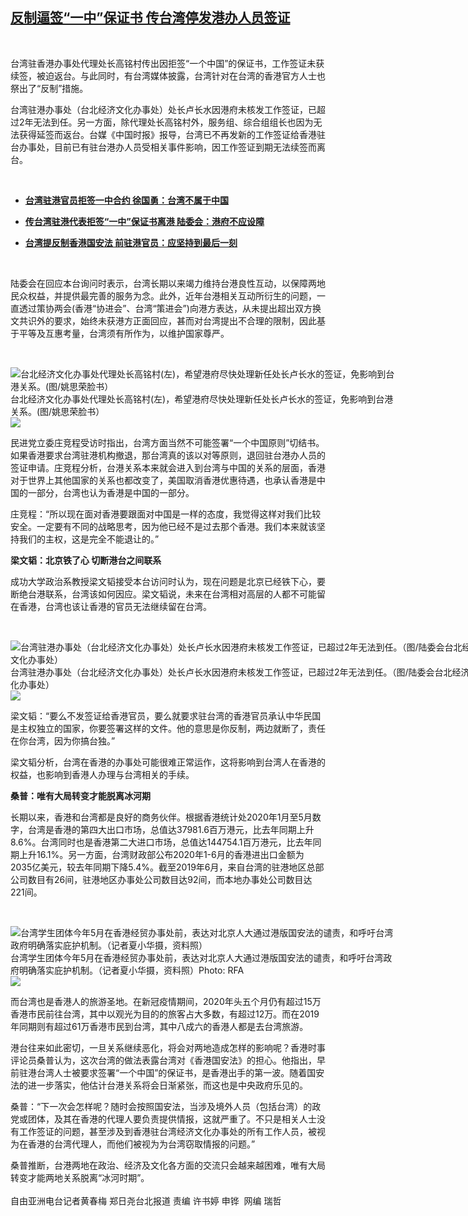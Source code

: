 <!--1595260200000-->
[反制逼签“一中”保证书  传台湾停发港办人员签证](https://www.rfa.org/mandarin/yataibaodao/gangtai/hcm2-07202020090109.html)
------

<p> </p><p>台湾驻香港办事处代理处长高铭村传出因拒签“一个中国”的保证书，工作签证未获续签，被迫返台。与此同时，有台湾媒体披露，台湾针对在台湾的香港官方人士也祭出了“反制”措施。</p><p>台湾驻港办事处（台北经济文化办事处）处长卢长水因港府未核发工作签证，已超过2年无法到任。另一方面，除代理处长高铭村外，服务组、综合组组长也因为无法获得延签而返台。台媒《中国时报》报导，台湾已不再发新的工作签证给香港驻台办事处，目前已有驻台港办人员受相关事件影响，因工作签证到期无法续签而离台。</p><p> </p><ul><li><b><a class="external-link" href="http://www.rfa.org/mandarin/Xinwen/7-07182020152419.html">台湾驻港官员拒签一中合约 徐国勇：台湾不属于中国</a></b></li></ul><ul><li><b><a class="external-link" href="http://www.rfa.org/mandarin/yataibaodao/gangtai/hx1-07172020115554.html">传台湾驻港代表拒签“一中”保证书离港 陆委会：港府不应设障</a></b></li></ul><ul><li><b><a class="external-link" href="http://www.rfa.org/mandarin/yataibaodao/gangtai/hcm-07082020063927.html">台湾提反制香港国安法 前驻港官员：应坚持到最后一刻</a></b></li></ul><p> </p><p>陆委会在回应本台询问时表示，台湾长期以来竭力维持台港良性互动，以保障两地民众权益，并提供最完善的服务为念。此外，近年台港相关互动所衍生的问题，一直透过策协两会(香港“协进会”、台湾“策进会”)向港方表达，从未提出超出双方换文共识外的要求，始终未获港方正面回应，甚而对台湾提出不合理的限制，因此基于平等及互惠考量，台湾须有所作为，以维护国家尊严。</p><p> </p><p><div class="image-inline captioned" style="width:620px;"><div style="width:620px;"><img alt="台北经济文化办事处代理处长高铭村(左)，希望港府尽快处理新任处长卢长水的签证，免影响到台港关系。(图/姚思荣脸书） " src="https://www.rfa.org/mandarin/yataibaodao/gangtai/hcm2-07202020090109.html/image.jpg" title="台北经济文化办事处代理处长高铭村(左)，希望港府尽快处理新任处长卢长水的签证，免影响到台港关系。(图/姚思荣脸书） "/></div><div class="image-caption"><span style="width:620px;">台北经济文化办事处代理处长高铭村(左)，希望港府尽快处理新任处长卢长水的签证，免影响到台港关系。(图/姚思荣脸书） </span><span class="copyright"> </span></div><div id="zoomattribute"><a class="single_image" href="/mandarin/yataibaodao/gangtai/hcm2-07202020090109.html/image.jpg" title="台北经济文化办事处代理处长高铭村(左)，希望港府尽快处理新任处长卢长水的签证，免影响到台港关系。(图/姚思荣脸书） "><img src="/rfa_resources/graphics/icon-zoom.png"/></a></div></div></p><p>民进党立委庄竞程受访时指出，台湾方面当然不可能签署“一个中国原则”切结书。如果香港要求台湾驻港机构撤退，那台湾真的该以对等原则，退回驻台港办人员的签证申请。庄竞程分析，台港关系本来就会进入到台湾与中国的关系的层面，香港对于世界上其他国家的关系也都改变了，美国取消香港优惠待遇，也承认香港是中国的一部分，台湾也认为香港是中国的一部分。</p><p>庄竞程：“所以现在面对香港要跟面对中国是一样的态度，我觉得这样对我们比较安全。一定要有不同的战略思考，因为他已经不是过去那个香港。我们本来就该坚持我们的主权，这是完全不能退让的。”<br/><b> </b></p><p><b>梁文韬：北京铁了心 切断港台之间联系</b></p><p>成功大学政治系教授梁文韬接受本台访问时认为，现在问题是北京已经铁下心，要断绝台港联系，台湾该如何因应。梁文韬说，未来在台湾相对高层的人都不可能留在香港，台湾也该让香港的官员无法继续留在台湾。</p><p> </p><p><div class="image-inline captioned" style="width:751px;"><div style="width:751px;"><img alt="台湾驻港办事处（台北经济文化办事处）处长卢长水因港府未核发工作签证，已超过2年无法到任。（图/陆委会台北经济文化办事处）" src="https://www.rfa.org/mandarin/yataibaodao/gangtai/hcm2-07202020090109.html/hcm2.jpg" title="台湾驻港办事处（台北经济文化办事处）处长卢长水因港府未核发工作签证，已超过2年无法到任。（图/陆委会台北经济文化办事处）"/></div><div class="image-caption"><span style="width:751px;">台湾驻港办事处（台北经济文化办事处）处长卢长水因港府未核发工作签证，已超过2年无法到任。（图/陆委会台北经济文化办事处）</span><span class="copyright"> </span></div><div id="zoomattribute"><a class="single_image" href="/mandarin/yataibaodao/gangtai/hcm2-07202020090109.html/hcm2.jpg" title="台湾驻港办事处（台北经济文化办事处）处长卢长水因港府未核发工作签证，已超过2年无法到任。（图/陆委会台北经济文化办事处）"><img src="/rfa_resources/graphics/icon-zoom.png"/></a></div></div></p><p>梁文韬：“要么不发签证给香港官员，要么就要求驻台湾的香港官员承认中华民国是主权独立的国家，你要签署这样的文件。他的意思是你反制，两边就断了，责任在你台湾，因为你搞台独。”</p><p>梁文韬分析，台湾在香港的办事处可能很难正常运作，这将影响到台湾人在香港的权益，也影响到香港人办理与台湾相关的手续。<br/><b> </b></p><p><b>桑普：唯有大局转变才能脱离冰河期</b></p><p>长期以来，香港和台湾都是良好的商务伙伴。根据香港统计处2020年1月至5月数字，台湾是香港的第四大出口市场，总值达37981.6百万港元，比去年同期上升8.6%。台湾同时也是香港第二大进口市场，总值达144754.1百万港元，比去年同期上升16.1%。另一方面，台湾财政部公布2020年1-6月的香港进出口金额为2035亿美元，较去年同期下降5.4%。截至2019年6月，来自台湾的驻港地区总部公司数目有26间，驻港地区办事处公司数目达92间，而本地办事处公司数目达221间。</p><p> </p><p><div class="image-inline captioned" style="width:622px;"><div style="width:622px;"><img alt="台湾学生团体今年5月在香港经贸办事处前，表达对北京人大通过港版国安法的谴责，和呼吁台湾政府明确落实庇护机制。（记者夏小华摄，资料照）" src="https://www.rfa.org/mandarin/yataibaodao/gangtai/hcm2-07202020090109.html/57168aaa.jpeg" title="台湾学生团体今年5月在香港经贸办事处前，表达对北京人大通过港版国安法的谴责，和呼吁台湾政府明确落实庇护机制。（记者夏小华摄，资料照）"/></div><div class="image-caption"><span style="width:622px;">台湾学生团体今年5月在香港经贸办事处前，表达对北京人大通过港版国安法的谴责，和呼吁台湾政府明确落实庇护机制。（记者夏小华摄，资料照）</span><span class="copyright">Photo: RFA</span></div><div id="zoomattribute"><a class="single_image" href="/mandarin/yataibaodao/gangtai/hcm2-07202020090109.html/57168aaa.jpeg" title="台湾学生团体今年5月在香港经贸办事处前，表达对北京人大通过港版国安法的谴责，和呼吁台湾政府明确落实庇护机制。（记者夏小华摄，资料照）"><img src="/rfa_resources/graphics/icon-zoom.png"/></a></div></div></p><p>而台湾也是香港人的旅游圣地。在新冠疫情期间，2020年头五个月仍有超过15万香港市民前往台湾，其中以观光为目的的旅客占大多数，有超过12万。而在2019年同期则有超过61万香港市民到台湾，其中八成六的香港人都是去台湾旅游。</p><p>港台往来如此密切，一旦关系继续恶化，将会对两地造成怎样的影响呢？香港时事评论员桑普认为，这次台湾的做法表露台湾对《香港国安法》的担心。他指出，早前驻港台湾人士被要求签署“一个中国”的保证书，是香港出手的第一波。随着国安法的进一步落实，他估计台港关系将会日渐紧张，而这也是中央政府乐见的。</p><p>桑普：“下一次会怎样呢？随时会按照国安法，当涉及境外人员（包括台湾）的政党或团体，及其在香港的代理人要负责提供情报，这就严重了。不只是相关人士没有工作签证的问题，甚至涉及到香港驻台湾经济文化办事处的所有工作人员，被视为在香港的台湾代理人，而他们被视为为台湾窃取情报的问题。”</p><p>桑普推断，台港两地在政治、经济及文化各方面的交流只会越来越困难，唯有大局转变才能两地关系脱离“冰河时期”。<br/><br/>自由亚洲电台记者黄春梅 郑日尧台北报道 责编 许书婷 申铧  网编 瑞哲</p>
